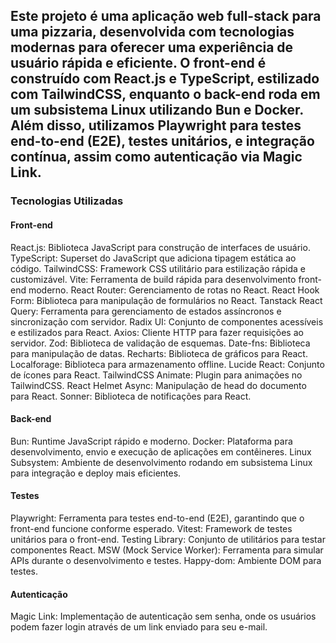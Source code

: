 ## Este projeto é uma aplicação web full-stack para uma pizzaria, desenvolvida com tecnologias modernas para oferecer uma experiência de usuário rápida e eficiente. O front-end é construído com React.js e TypeScript, estilizado com TailwindCSS, enquanto o back-end roda em um subsistema Linux utilizando Bun e Docker. Além disso, utilizamos Playwright para testes end-to-end (E2E), testes unitários, e integração contínua, assim como autenticação via Magic Link.

### Tecnologias Utilizadas
#### Front-end

React.js: Biblioteca JavaScript para construção de interfaces de usuário.
TypeScript: Superset do JavaScript que adiciona tipagem estática ao código.
TailwindCSS: Framework CSS utilitário para estilização rápida e customizável.
Vite: Ferramenta de build rápida para desenvolvimento front-end moderno.
React Router: Gerenciamento de rotas no React.
React Hook Form: Biblioteca para manipulação de formulários no React.
Tanstack React Query: Ferramenta para gerenciamento de estados assíncronos e sincronização com servidor.
Radix UI: Conjunto de componentes acessíveis e estilizados para React.
Axios: Cliente HTTP para fazer requisições ao servidor.
Zod: Biblioteca de validação de esquemas.
Date-fns: Biblioteca para manipulação de datas.
Recharts: Biblioteca de gráficos para React.
Localforage: Biblioteca para armazenamento offline.
Lucide React: Conjunto de ícones para React.
TailwindCSS Animate: Plugin para animações no TailwindCSS.
React Helmet Async: Manipulação de head do documento para React.
Sonner: Biblioteca de notificações para React.

#### Back-end

Bun: Runtime JavaScript rápido e moderno.
Docker: Plataforma para desenvolvimento, envio e execução de aplicações em contêineres.
Linux Subsystem: Ambiente de desenvolvimento rodando em subsistema Linux para integração e deploy mais eficientes.

#### Testes

Playwright: Ferramenta para testes end-to-end (E2E), garantindo que o front-end funcione conforme esperado.
Vitest: Framework de testes unitários para o front-end.
Testing Library: Conjunto de utilitários para testar componentes React.
MSW (Mock Service Worker): Ferramenta para simular APIs durante o desenvolvimento e testes.
Happy-dom: Ambiente DOM para testes.

#### Autenticação

Magic Link: Implementação de autenticação sem senha, onde os usuários podem fazer login através de um link enviado para seu e-mail.
